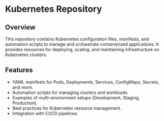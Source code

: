 # Kubernetes Repository

## Overview

This repository contains Kubernetes configuration files, manifests, and automation scripts to manage and orchestrate containerized applications. It provides resources for deploying, scaling, and maintaining infrastructure on Kubernetes clusters.

## Features

- YAML manifests for Pods, Deployments, Services, ConfigMaps, Secrets, and more.
- Automation scripts for managing clusters and workloads.
- Examples of multi-environment setups (Development, Staging, Production).
- Best practices for Kubernetes resource management.
- Integration with CI/CD pipelines.


